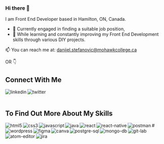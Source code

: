 ### Hi there 👋

I am Front End Developer based in Hamilton, ON, Canada.  
  
  - 🔭 Currently engaged in finding a suitable job position, 
  - 🌱 While learning and constantly improving my Front End Development skills through various DIY projects. 
  
📫 You can reach me at: danijel.stefanovic@mohawkcollege.ca 


OR 👇


## Connect With Me
[<img align="left" alt="linkedin" src="https://img.shields.io/badge/linkedin-%230077B5.svg?&style=for-the-badge&logo=linkedin&logoColor=white" />](https://www.linkedin.com/in/danijel-stefanovic/)
[<img align="left" alt="twitter" src="https://img.shields.io/badge/twitter-%231DA1F2.svg?&style=for-the-badge&logo=twitter&logoColor=white" />](https://twitter.com/)

<br>  
<br>

## To Find Out More About My Skills 


<img align="left" alt="html5" src="https://img.shields.io/badge/html5-white?style=for-the-badge&logo=html5&labelColor=grey" /> 
<img align="left" alt="css3" src="https://img.shields.io/badge/css3-white?style=for-the-badge&logo=css3&logoColor=lightblue&labelColor=grey" />
<img align="left" alt="javascript" src="https://img.shields.io/badge/javascript-white?style=for-the-badge&logo=javascript&labelColor=grey" />
<img align="left" alt="java" src="https://img.shields.io/badge/java-white?style=for-the-badge&logo=java&logoColor=lightblue&labelColor=grey" />
<img align="left" alt="react" src="https://img.shields.io/badge/react-white?style=for-the-badge&logo=react&labelColor=grey" />    
<img align="left" alt="react-native" src="https://img.shields.io/badge/react native-white?style=for-the-badge&logo=react&labelColor=grey" />
<img align="left" alt="postman" src="https://img.shields.io/badge/postman-white?style=for-the-badge&logo=postman&labelColor=grey" /> 
#
<img align="left" alt="wordpress" src="https://img.shields.io/badge/wordpress-white?style=for-the-badge&logo=wordpress&logoColor=lightblue&labelColor=grey" /> 
<img align="left" alt="figma" src="https://img.shields.io/badge/figma-white?style=for-the-badge&logo=figma&labelColor=grey" />    
<img align="left" alt="canva" src="https://img.shields.io/badge/canva-white?style=for-the-badge&logo=canva&labelColor=grey" /> 
<img align="left" alt="postgre-sql" src="https://img.shields.io/badge/postgresql-white?style=for-the-badge&logo=postgresql&logoColor=lightblue&labelColor=grey" />
<img align="left" alt="mongo-db" src="https://img.shields.io/badge/mongodb-white?style=for-the-badge&logo=mongodb&labelColor=grey" />    
<img align="left" alt="git-lab" src="https://img.shields.io/badge/gitlab-white?style=for-the-badge&logo=gitlab&labelColor=grey" />
<img align="left" alt="atom-editor" src="https://img.shields.io/badge/atom editor-white?style=for-the-badge&logo=atom&logoColor=lightgreen&labelColor=grey" />  

<img align="left" alt="jira" src="https://img.shields.io/badge/jira-white?style=for-the-badge&logo=jira&logoColor=lightblue&labelColor=grey" />




 
 
